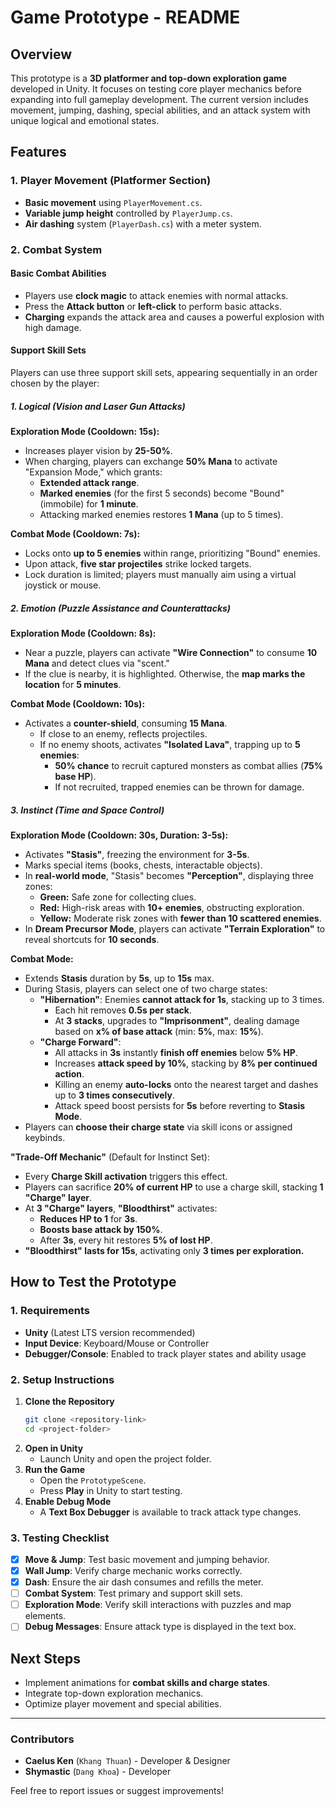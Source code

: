 # Game Prototype - README

## Overview
This prototype is a **3D platformer and top-down exploration game** developed in Unity. It focuses on testing core player mechanics before expanding into full gameplay development. The current version includes movement, jumping, dashing, special abilities, and an attack system with unique logical and emotional states.

## Features
### 1. Player Movement (Platformer Section)
- **Basic movement** using `PlayerMovement.cs`.
- **Variable jump height** controlled by `PlayerJump.cs`.
- **Air dashing** system (`PlayerDash.cs`) with a meter system.

### 2. Combat System
#### Basic Combat Abilities
- Players use **clock magic** to attack enemies with normal attacks.
- Press the **Attack button** or **left-click** to perform basic attacks.
- **Charging** expands the attack area and causes a powerful explosion with high damage.

#### Support Skill Sets
Players can use three support skill sets, appearing sequentially in an order chosen by the player:

##### 1. Logical (Vision and Laser Gun Attacks)
**Exploration Mode (Cooldown: 15s):**
- Increases player vision by **25-50%**.
- When charging, players can exchange **50% Mana** to activate "Expansion Mode," which grants:
  - **Extended attack range**.
  - **Marked enemies** (for the first 5 seconds) become "Bound" (immobile) for **1 minute**.
  - Attacking marked enemies restores **1 Mana** (up to 5 times).

**Combat Mode (Cooldown: 7s):**
- Locks onto **up to 5 enemies** within range, prioritizing "Bound" enemies.
- Upon attack, **five star projectiles** strike locked targets.
- Lock duration is limited; players must manually aim using a virtual joystick or mouse.

##### 2. Emotion (Puzzle Assistance and Counterattacks)
**Exploration Mode (Cooldown: 8s):**
- Near a puzzle, players can activate **"Wire Connection"** to consume **10 Mana** and detect clues via "scent."
- If the clue is nearby, it is highlighted. Otherwise, the **map marks the location** for **5 minutes**.

**Combat Mode (Cooldown: 10s):**
- Activates a **counter-shield**, consuming **15 Mana**.
  - If close to an enemy, reflects projectiles.
  - If no enemy shoots, activates **"Isolated Lava"**, trapping up to **5 enemies**:
    - **50% chance** to recruit captured monsters as combat allies (**75% base HP**).
    - If not recruited, trapped enemies can be thrown for damage.

##### 3. Instinct (Time and Space Control)
**Exploration Mode (Cooldown: 30s, Duration: 3-5s):**
- Activates **"Stasis"**, freezing the environment for **3-5s**.
- Marks special items (books, chests, interactable objects).
- In **real-world mode**, "Stasis" becomes **"Perception"**, displaying three zones:
  - **Green:** Safe zone for collecting clues.
  - **Red:** High-risk areas with **10+ enemies**, obstructing exploration.
  - **Yellow:** Moderate risk zones with **fewer than 10 scattered enemies**.
- In **Dream Precursor Mode**, players can activate **"Terrain Exploration"** to reveal shortcuts for **10 seconds**.

**Combat Mode:**
- Extends **Stasis** duration by **5s**, up to **15s** max.
- During Stasis, players can select one of two charge states:
  - **"Hibernation"**: Enemies **cannot attack for 1s**, stacking up to 3 times.
    - Each hit removes **0.5s per stack**.
    - At **3 stacks**, upgrades to **"Imprisonment"**, dealing damage based on **x% of base attack** (min: **5%**, max: **15%**).
  - **"Charge Forward"**:
    - All attacks in **3s** instantly **finish off enemies** below **5% HP**.
    - Increases **attack speed by 10%**, stacking by **8% per continued action**.
    - Killing an enemy **auto-locks** onto the nearest target and dashes up to **3 times consecutively**.
    - Attack speed boost persists for **5s** before reverting to **Stasis Mode**.
- Players can **choose their charge state** via skill icons or assigned keybinds.

**"Trade-Off Mechanic"** (Default for Instinct Set):
- Every **Charge Skill activation** triggers this effect.
- Players can sacrifice **20% of current HP** to use a charge skill, stacking **1 "Charge" layer**.
- At **3 "Charge" layers**, **"Bloodthirst"** activates:
  - **Reduces HP to 1** for **3s**.
  - **Boosts base attack by 150%**.
  - After **3s**, every hit restores **5% of lost HP**.
- **"Bloodthirst" lasts for 15s**, activating only **3 times per exploration.**

## How to Test the Prototype

### 1. Requirements
- **Unity** (Latest LTS version recommended)
- **Input Device**: Keyboard/Mouse or Controller
- **Debugger/Console**: Enabled to track player states and ability usage

### 2. Setup Instructions
1. **Clone the Repository**
   ```sh
   git clone <repository-link>
   cd <project-folder>
   ```
2. **Open in Unity**
   - Launch Unity and open the project folder.
3. **Run the Game**
   - Open the `PrototypeScene`.
   - Press **Play** in Unity to start testing.
4. **Enable Debug Mode**
   - A **Text Box Debugger** is available to track attack type changes.

### 3. Testing Checklist
- [x] **Move & Jump**: Test basic movement and jumping behavior.
- [x] **Wall Jump**: Verify charge mechanic works correctly.
- [x] **Dash**: Ensure the air dash consumes and refills the meter.
- [ ] **Combat System**: Test primary and support skill sets.
- [ ] **Exploration Mode**: Verify skill interactions with puzzles and map elements.
- [ ] **Debug Messages**: Ensure attack type is displayed in the text box.

## Next Steps
- Implement animations for **combat skills and charge states**.
- Integrate top-down exploration mechanics.
- Optimize player movement and special abilities.

---
### Contributors
- **Caelus Ken** (`Khang Thuan`) - Developer & Designer
- **Shymastic** (`Dang Khoa`) - Developer

Feel free to report issues or suggest improvements!


